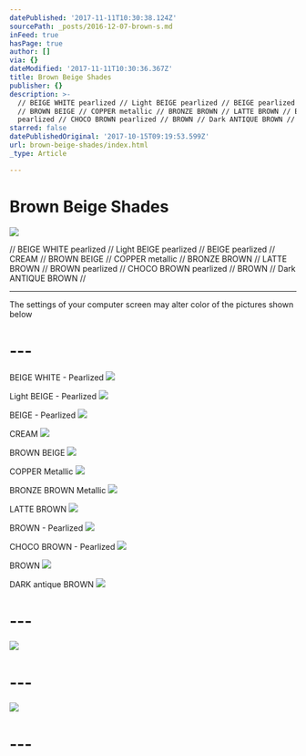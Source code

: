 ```yaml
---
datePublished: '2017-11-11T10:30:38.124Z'
sourcePath: _posts/2016-12-07-brown-s.md
inFeed: true
hasPage: true
author: []
via: {}
dateModified: '2017-11-11T10:30:36.367Z'
title: Brown Beige Shades
publisher: {}
description: >-
  // BEIGE WHITE pearlized // Light BEIGE pearlized // BEIGE pearlized // CREAM
  // BROWN BEIGE // COPPER metallic // BRONZE BROWN // LATTE BROWN // BROWN
  pearlized // CHOCO BROWN pearlized // BROWN // Dark ANTIQUE BROWN //
starred: false
datePublishedOriginal: '2017-10-15T09:19:53.599Z'
url: brown-beige-shades/index.html
_type: Article

---
```

# Brown Beige Shades
![](https://the-grid-user-content.s3-us-west-2.amazonaws.com/69ea679d-b657-432f-8a6d-6fce3632ea51.jpg)

// BEIGE WHITE pearlized // Light BEIGE pearlized // BEIGE pearlized // CREAM // BROWN BEIGE // COPPER metallic // BRONZE BROWN // LATTE BROWN // BROWN pearlized // CHOCO BROWN pearlized // BROWN // Dark ANTIQUE BROWN //

---

The settings of your computer screen may alter color of the pictures shown below

# ---

BEIGE WHITE - Pearlized
![](https://the-grid-user-content.s3-us-west-2.amazonaws.com/f28c3795-00ac-4072-ada3-631a7164409a.jpg)

Light BEIGE - Pearlized
![](https://the-grid-user-content.s3-us-west-2.amazonaws.com/4c829e80-8896-482a-bd35-aca6a49c895d.jpg)

BEIGE - Pearlized
![](https://the-grid-user-content.s3-us-west-2.amazonaws.com/87b0083c-e958-483a-9cba-1b561f8210af.jpg)

CREAM
![](https://the-grid-user-content.s3-us-west-2.amazonaws.com/77c4d3c3-ac23-47ff-8d4b-7a9433717383.jpg)

BROWN BEIGE
![](https://the-grid-user-content.s3-us-west-2.amazonaws.com/25ca900f-536f-47d7-8880-92c49ceed1d5.jpg)

COPPER Metallic
![](https://the-grid-user-content.s3-us-west-2.amazonaws.com/0a3aae06-52c2-4254-895d-e1c09c817c3f.jpg)

BRONZE BROWN Metallic
![](https://the-grid-user-content.s3-us-west-2.amazonaws.com/8e4163d8-20b5-4090-b320-ca5dd6c80fe7.jpg)

LATTE BROWN
![](https://the-grid-user-content.s3-us-west-2.amazonaws.com/bca5dbf2-4c74-46b2-963f-412dcecd2348.jpg)

BROWN - Pearlized
![](https://the-grid-user-content.s3-us-west-2.amazonaws.com/34d3d34a-5263-4b0f-9c3b-9fe389434ac0.jpg)

CHOCO BROWN - Pearlized
![](https://the-grid-user-content.s3-us-west-2.amazonaws.com/16f5a66b-a10e-4ef7-8575-dfa03e62794b.jpg)

BROWN
![](https://the-grid-user-content.s3-us-west-2.amazonaws.com/1a564cd0-bd5e-4697-97a3-938da40004ef.jpg)

DARK antique BROWN
![](https://the-grid-user-content.s3-us-west-2.amazonaws.com/9c4d043f-f741-46f7-b884-08a39d6f3b92.jpg)

# ---
![](https://the-grid-user-content.s3-us-west-2.amazonaws.com/97123c6f-52ff-4509-8296-4ef5e7a56ea3.jpg)

# ---
![](https://the-grid-user-content.s3-us-west-2.amazonaws.com/117c6af3-784a-4fb1-b471-136e04b3863c.jpg)

# ---